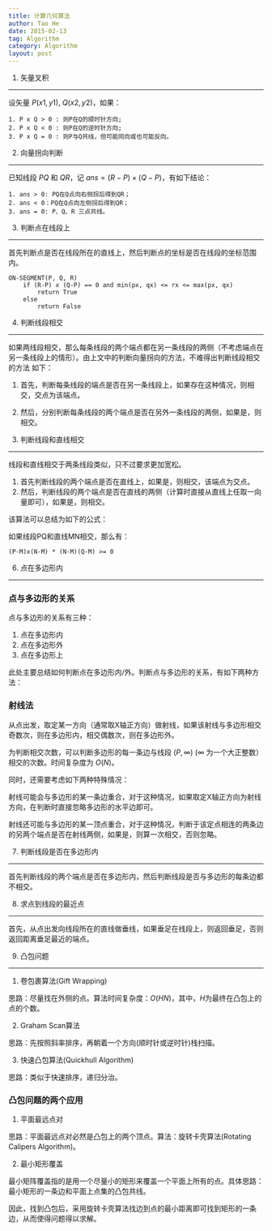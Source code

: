 ```yaml
---
title: 计算几何算法
author: Tao He
date: 2015-02-13
tag: Algorithm
category: Algorithm
layout: post
---
```


1. 矢量叉积
-------------

设矢量 $P(x1, y1)$, $Q(x2, y2)$，如果：

    1. P x Q > 0 : 则P在Q的顺时针方向;
    2. P x Q < 0 : 则P在Q的逆时针方向;
    3. P x Q = 0 : 则P与Q共线，但可能同向或也可能反向。

2. 向量拐向判断
----------------

已知线段 $PQ$ 和 $QR$，记 $ans = (R-P) \times (Q-P)$，有如下结论：

    1. ans > 0: PQ在Q点向右侧拐后得到QR；
    2. ans < 0：PQ在Q点向左侧拐后得到QR；
    3. ans = 0: P、Q、R 三点共线。

<!--more-->

3. 判断点在线段上
------------------

首先判断点是否在线段所在的直线上，然后判断点的坐标是否在线段的坐标范围内。

~~~
ON-SEGMENT(P, Q, R)
    if (R-P) x (Q-P) == 0 and min(px, qx) <= rx <= max(px, qx)
        return True
    else
        return False
~~~

4. 判断线段相交
----------------

如果两线段相交，那么每条线段的两个端点都在另一条线段的两侧（不考虑端点在另一条线段上的情形）。由上文中的判断向量拐向的方法，不难得出判断线段相交的方法
如下：

1. 首先，判断每条线段的端点是否在另一条线段上，如果存在这种情况，则相交，交点为该端点。
2. 然后，分别判断每条线段的两个端点是否在另外一条线段的两侧，如果是，则相交。

5. 判断线段和直线相交
----------------------

线段和直线相交于两条线段类似，只不过要求更加宽松。

1. 首先判断线段的两个端点是否在直线上，如果是，则相交，该端点为交点。
2. 然后，判断线段的两个端点是否在直线的两侧（计算时直接从直线上任取一向量即可），如果是，则相交。

该算法可以总结为如下的公式：

如果线段PQ和直线MN相交，那么有：

    (P-M)x(N-M) * (N-M)(Q-M) >= 0

6. 点在多边形内
----------------

### 点与多边形的关系

点与多边形的关系有三种：

1. 点在多边形内
2. 点在多边形外
3. 点在多边形上

此处主要总结如何判断点在多边形内/外。判断点与多边形的关系，有如下两种方法：

### 射线法

从点出发，取定某一方向（通常取X轴正方向）做射线，如果该射线与多边形相交奇数次，则在多边形内，相交偶数次，则在多边形外。

为判断相交次数，可以判断多边形的每一条边与线段 $(P,\infty)$ ($\infty$ 为一个大正整数）相交的次数。时间复杂度为 $O(N)$。

同时，还需要考虑如下两种特殊情况：

射线可能会与多边形的某一条边重合，对于这种情况，如果取定X轴正方向为射线方向，在判断时直接忽略多边形的水平边即可。

射线还可能与多边形的某一顶点重合，对于这种情况，判断于该定点相连的两条边的另两个端点是否在射线两侧，如果是，则算一次相交，否则忽略。

7. 判断线段是否在多边形内
--------------------------

首先判断线段的两个端点是否在多边形内，然后判断线段是否与多边形的每条边都不相交。

8. 求点到线段的最近点
-----------------------

首先，从点出发向线段所在的直线做垂线，如果垂足在线段上，则返回垂足，否则返回距离垂足最近的端点。

9. 凸包问题
-----------

1. 卷包裹算法(Gift Wrapping)

思路：尽量找在外侧的点。算法时间复杂度：$O(HN)$，其中，$H$为最终在凸包上的点的个数。

2. Graham Scan算法

思路：先按照斜率排序，再朝着一个方向(顺时针或逆时针)栈扫描。

3. 快速凸包算法(Quickhull Algorithm)

思路：类似于快速排序，递归分治。

### 凸包问题的两个应用

1. 平面最远点对

思路：平面最远点对必然是凸包上的两个顶点。算法：旋转卡壳算法(Rotating Calipers Algorithm)。

2. 最小矩形覆盖

最小矩阵覆盖指的是用一个尽量小的矩形来覆盖一个平面上所有的点。具体思路：最小矩形的一条边和平面上点集的凸包共线。

因此，找到凸包后，采用旋转卡壳算法找边到点的最小距离即可找到矩形的一条边，从而使得问题得以求解。




